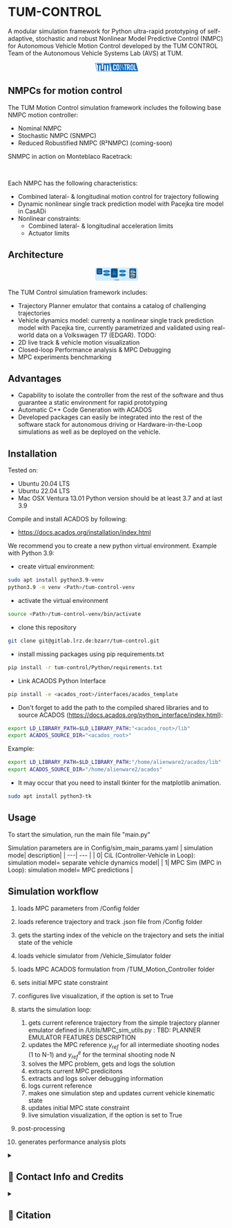 # TUM-CONTROL
A modular simulation framework for Python ultra-rapid prototyping of self-adaptive, stochastic and robust Nonlinear Model Predictive Control (NMPC) for Autonomous Vehicle Motion Control developed by the TUM CONTROL Team of the Autonomous Vehicle Systems Lab (AVS) at TUM.
<p align="center">
<img
  src="Utils/TUM-CONTROL_logo.png"
  alt=""
  title=""
  style="margin: 0 auto; max-width: 100px">
</p>

## NMPCs for motion control
The TUM Motion Control simulation framework includes the following base NMPC motion controller:
- Nominal NMPC​
- Stochastic NMPC (SNMPC)​
- Reduced Robustified NMPC (R²NMPC) (coming-soon)

SNMPC in action on Monteblaco Racetrack:

<p align="center">
<img
  src="Utils/SNMPC_Monteblanco.gif"
  alt=""
  title="Simulation output example"
  style="margin: 0 auto; max-width: 300px">
</p>

Each NMPC has the following characteristics:
- Combined lateral- & longitudinal motion control for trajectory following​
- Dynamic nonlinear single track prediction model with Pacejka tire model in CasADi
- Nonlinear constraints:​
  - Combined lateral- & longitudinal ​acceleration limits​
  - Actuator limits

## Architecture
<p align="center">
<img
  src="Utils/TUM_control_architecture.png"
  alt=""
  title=""
  style="margin: 0 auto; max-width: 100px">
</p>

The TUM Control simulation framework includes:
- Trajectory Planner emulator that contains a catalog of challenging trajectories
- Vehicle dynamics model: currenty a nonlinear single track prediction model with Pacejka tire, currently parametrized and validated using real-world data on a Volkswagen T7 (EDGAR). TODO:
- 2D live track & vehicle motion visualization
- Closed-loop Performance analysis & MPC Debugging
- MPC experiments benchmarking

## Advantages
- Capability to isolate the controller from the rest of the software and thus guarantee a static environment for rapid prototyping
- Automatic C++ Code Generation with ACADOS
- Developed packages can easily be integrated into the rest of the software stack for autonomous driving or Hardware-in-the-Loop simulations as well as be deployed on the vehicle.

## Installation
Tested on:
- Ubuntu 20.04 LTS
- Ubuntu 22.04 LTS
- Mac OSX Ventura 13.01
Python version should be at least 3.7 and at last 3.9

Compile and install ACADOS by following:
- https://docs.acados.org/installation/index.html

We recommend you to create a new python virtual environment. Example with Python 3.9:
- create virtual environment:
```bash
sudo apt install python3.9-venv
python3.9 -m venv <Path>/tum-control-venv
```
- activate the virtual environment
```bash
source <Path>/tum-control-venv/bin/activate
```
- clone this repository
```bash
git clone git@gitlab.lrz.de:bzarr/tum-control.git
```
- install missing packages using pip requirements.txt
```bash
pip install -r tum-control/Python/requirements.txt
```
- Link ACAODS Python Interface
```bash
pip install -e <acados_root>/interfaces/acados_template
```
- Don't forget to add the path to the compiled shared libraries and to source ACADOS (https://docs.acados.org/python_interface/index.html):
```bash
export LD_LIBRARY_PATH=$LD_LIBRARY_PATH:"<acados_root>/lib"
export ACADOS_SOURCE_DIR="<acados_root>"
```
Example:
```bash
export LD_LIBRARY_PATH=$LD_LIBRARY_PATH:"/home/alienware2/acados/lib"
export ACADOS_SOURCE_DIR="/home/alienware2/acados"
```
- It may occur that you need to install tkinter for the matplotlib animation.
```bash
sudo apt install python3-tk
```
## Usage
To start the simulation, run the main file "main.py"

Simulation parameters are in Config/sim_main_params.yaml
| simulation mode| description|
| ---| --- |
| 0| CiL (Controller-Vehicle in Loop): simulation model= separate vehicle dynamics model|
| 1| MPC Sim (MPC in Loop): simulation model= MPC predictions |

## Simulation workflow
1. loads MPC parameters from /Config folder
2. loads reference trajectory and track .json file from /Config folder
3. gets the starting index of the vehicle on the trajectory and sets the initial state of the vehicle
4. loads vehicle simulator from /Vehicle_Simulator folder
5. loads MPC ACADOS formulation from /TUM_Motion_Controller folder
6. sets initial MPC state constraint
7. configures live visualization, if the option is set to True
8. starts the simulation loop:

    1. gets current reference trajectory from the simple trajectory planner emulator defined in /Utils/MPC_sim_utils.py : TBD: PLANNER EMULATOR FEATURES DESCRIPTION
    2. updates the MPC reference $y_{ref}$ for all intermediate shooting nodes (1 to N-1) and $y^e_{ref}$ for the terminal shooting node N
    3. solves the MPC problem, gets and logs the solution
    4. extracts current MPC predicitons
    5. extracts and logs solver debugging information
    6. logs current reference
    7. makes one simulation step and updates current vehicle kinematic state
    8. updates initial MPC state constraint
    9. live simulation visualization, if the option is set to True

9. post-processing
10. generates performance analysis plots

<details>
<summary> <h2> 📇 Contact Info and Credits </h2> </summary>

[Baha Zarrouki](mailto:baha.zarrouki@tum.de),
Professorship Autonomous Vehicle Systems,
School of Engineering and Design,
Technical University of Munich,
85748 Garching,
Germany

[Johannes Betz](mailto:johannes.betz@tum.de),
Professorship Autonomous Vehicle Systems,
School of Engineering and Design,
Technical University of Munich,
85748 Garching,
Germany

The following students made major contributions to this framework throughout their thesis:
- Joao Nunes (Robust NMPC)
- Chenyang Wang (Stochastic NMPC (SNMPC) and Reinforcement Learning driven adaptive SNMPC (aSNMPC))
- Marios Spanakakis (Safe Reinforcement Learning driven Weights-varying MPC with Pareto-Optimal sets)
</details>

<details>
<summary> <h2> 📃 Citation </h2> </summary>
Zarrouki, Baha, Chenyang Wang, and Johannes Betz. "A stochastic nonlinear model predictive control with an uncertainty propagation horizon for autonomous vehicle motion control." 2024 American Control Conference (ACC). IEEE, 2024. https://ieeexplore.ieee.org/abstract/document/10645032/

Zarrouki, Baha, João Nunes, and Johannes Betz. "R²NMPC: A Real-Time Reduced Robustified Nonlinear Model Predictive Control with Ellipsoidal Uncertainty Sets for Autonomous Vehicle Motion Control." IFAC-PapersOnLine 58.18 (2024): 309-316. https://www.sciencedirect.com/science/article/pii/S2405896324014277

Zarrouki, Baha, Chenyang Wang, and Johannes Betz. "Adaptive stochastic nonlinear model predictive control with look-ahead deep reinforcement learning for autonomous vehicle motion control." 2024 IEEE/RSJ International Conference on Intelligent Robots and Systems (IROS). IEEE, 2024. https://ieeexplore.ieee.org/abstract/document/10801876

B. Zarrouki, M. Spanakakis and J. Betz, "A Safe Reinforcement Learning driven Weights-varying Model Predictive Control for Autonomous Vehicle Motion Control," 2024 IEEE Intelligent Vehicles Symposium (IV), Jeju Island, Korea, Republic of, 2024, pp. 1401-1408, doi: 10.1109/IV55156.2024.10588747. https://ieeexplore.ieee.org/document/10588747

Zarrouki, Baha, et al. "Weights-varying mpc for autonomous vehicle guidance: a deep reinforcement learning approach." 2021 European Control Conference (ECC). IEEE, 2021. https://ieeexplore.ieee.org/abstract/document/9655042
</details>
